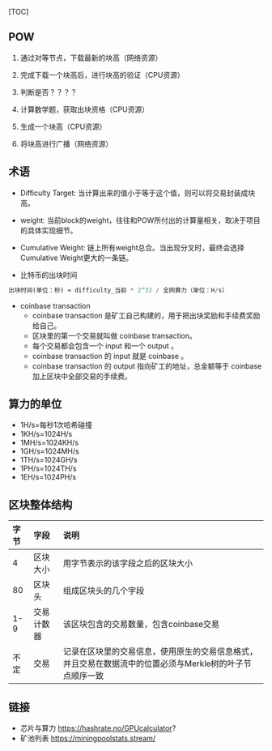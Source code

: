 [TOC]

## POW
1. 通过对等节点，下载最新的块高（网络资源）
2. 完成下载一个块高后，进行块高的验证（CPU资源）

3. 判断是否？？？？

4. 计算数学题，获取出块资格（CPU资源）
5. 生成一个块高（CPU资源）
6. 将块高进行广播（网络资源）

## 术语
- Difficulty Target: 当计算出来的值小于等于这个值，则可以将交易封装成块高。
- weight: 当前block的weight，往往和POW所付出的计算量相关，取决于项目的具体实现细节。
- Cumulative Weight: 链上所有weight总合。当出现分叉时，最终会选择Cumulative Weight更大的一条链。

- 比特币的出块时间
```python
出块时间(单位：秒) ≈ difficulty_当前 * 2^32 / 全网算力（单位：H/s）
```

- coinbase transaction
    - coinbase transaction 是矿工自己构建的，用于把出块奖励和手续费奖励给自己。
    - 区块里的第一个交易就叫做 coinbase transaction。
    - 每个交易都会包含一个 input 和一个 output 。
    - coinbase transaction 的 input 就是 coinbase 。
    - coinbase transaction 的 output 指向矿工的地址，总金额等于 coinbase 加上区块中全部交易的手续费。



## 算力的单位
- 1H/s=每秒1次哈希碰撞
- 1KH/s=1024H/s
- 1MH/s=1024KH/s
- 1GH/s=1024MH/s
- 1TH/s=1024GH/s
- 1PH/s=1024TH/s
- 1EH/s=1024PH/s

## 区块整体结构

| 字节 | 字段       | 说明                                                         |
| :--- | :--------- | :----------------------------------------------------------- |
| 4    | 区块大小   | 用字节表示的该字段之后的区块大小                             |
| 80   | 区块头     | 组成区块头的几个字段                                         |
| 1-9  | 交易计数器 | 该区块包含的交易数量，包含coinbase交易                       |
| 不定 | 交易       | 记录在区块里的交易信息，使用原生的交易信息格式，并且交易在数据流中的位置必须与Merkle树的叶子节点顺序一致 |

## 链接
- 芯片与算力 https://hashrate.no/GPUcalculator?
- 矿池列表 https://miningpoolstats.stream/